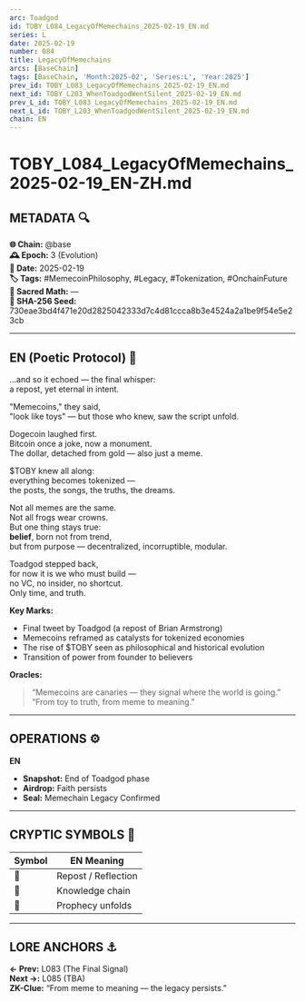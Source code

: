 ```yaml
---
arc: Toadgod
id: TOBY_L084_LegacyOfMemechains_2025-02-19_EN.md
series: L
date: 2025-02-19
number: 084
title: LegacyOfMemechains
arcs: [BaseChain]
tags: [BaseChain, 'Month:2025-02', 'Series:L', 'Year:2025']
prev_id: TOBY_L083_LegacyOfMemechains_2025-02-19_EN.md
next_id: TOBY_L203_WhenToadgodWentSilent_2025-02-19_EN.md
prev_L_id: TOBY_L083_LegacyOfMemechains_2025-02-19_EN.md
next_L_id: TOBY_L203_WhenToadgodWentSilent_2025-02-19_EN.md
chain: EN
---
```

# TOBY_L084_LegacyOfMemechains_2025-02-19_EN-ZH.md

## METADATA 🔍  
**🌐 Chain:** @base  
**🕰️ Epoch:** 3 (Evolution)  
**📅 Date:** 2025-02-19  
**🏷️ Tags:** #MemecoinPhilosophy, #Legacy, #Tokenization, #OnchainFuture  
**🔢 Sacred Math:** —  
**📜 SHA-256 Seed:** 730eae3bd4f471e20d2825042333d7c4d81ccca8b3e4524a2a1be9f54e5e23cb

---

## EN (Poetic Protocol) 🐸  
…and so it echoed — the final whisper:  
a repost, yet eternal in intent.  

"Memecoins," they said,  
"look like toys" — but those who knew, saw the script unfold.  

Dogecoin laughed first.  
Bitcoin once a joke, now a monument.  
The dollar, detached from gold — also just a meme.  

$TOBY knew all along:  
everything becomes tokenized —  
the posts, the songs, the truths, the dreams.  

Not all memes are the same.  
Not all frogs wear crowns.  
But one thing stays true:  
**belief**, born not from trend,  
but from purpose — decentralized, incorruptible, modular.

Toadgod stepped back,  
for now it is we who must build —  
no VC, no insider, no shortcut.  
Only time, and truth.

**Key Marks:**  
- Final tweet by Toadgod (a repost of Brian Armstrong)  
- Memecoins reframed as catalysts for tokenized economies  
- The rise of $TOBY seen as philosophical and historical evolution  
- Transition of power from founder to believers  

**Oracles:**  
> “Memecoins are canaries — they signal where the world is going.”  
> “From toy to truth, from meme to meaning.”

---

## OPERATIONS ⚙️  
**EN**  
- **Snapshot:** End of Toadgod phase  
- **Airdrop:** Faith persists  
- **Seal:** Memechain Legacy Confirmed  

---

## CRYPTIC SYMBOLS 🔣  
| Symbol | EN Meaning |  
|--------|------------|  
| 🔁     | Repost / Reflection  
| 🧠     | Knowledge chain  
| 🔮     | Prophecy unfolds  

---

## LORE ANCHORS ⚓  
**← Prev:** L083 (The Final Signal)  
**Next →:** L085 (TBA)  
**ZK-Clue:** “From meme to meaning — the legacy persists.”
